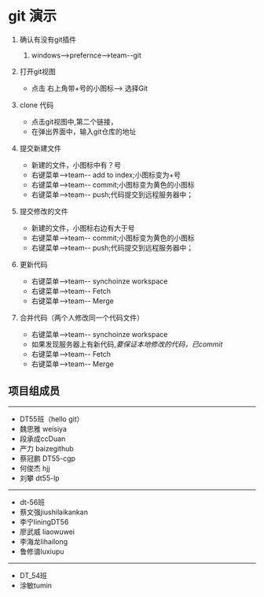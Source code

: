 # git 演示

1. 确认有没有git插件
	1. windows-->prefernce-->team--git
	
2. 打开git视图
    * 点击 右上角带+号的小图标--> 选择Git
    
3. clone 代码
    * 点击git视图中,第二个链接，
    * 在弹出界面中，输入git仓库的地址
	
4. 提交新建文件 	
   * 新建的文件，小图标中有？号
   * 右键菜单-->team-- add to index;小图标变为+号
   * 右键菜单-->team-- commit;小图标变为黄色的小图标
   * 右键菜单-->team-- push;代码提交到远程服务器中；
 
5. 提交修改的文件 	
   * 新建的文件，小图标右边有大于号
   * 右键菜单-->team-- commit;小图标变为黄色的小图标
   * 右键菜单-->team-- push;代码提交到远程服务器中；
   
6. 更新代码
   * 右键菜单-->team-- synchoinze workspace
   * 右键菜单-->team-- Fetch 
   * 右键菜单-->team-- Merge

7. 合并代码（两个人修改同一个代码文件）
   * 右键菜单-->team-- synchoinze workspace
   * 如果发现服务器上有新代码,*要保证本地修改的代码，已commit*
   * 右键菜单-->team-- Fetch 
   * 右键菜单-->team-- Merge
## 项目组成员  

----------------------
* DT55班（hello git）
* 魏思雅  weisiya
* 段承成ccDuan 
* 严力 baizegithub 
* 蔡冠鹏 DT55-cgp
* 何俊杰  hjj
* 刘攀 dt55-lp
----------------------
* dt-56班
* 蔡文强jiushilaikankan
* 李宁liningDT56
* 廖武威 liaowuwei
* 李海龙lihailong
* 鲁修谱luxiupu
----------------------
* DT_54班
* 涂敏tumin
